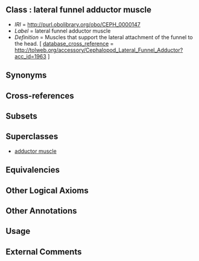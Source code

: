 
## Class : lateral funnel adductor muscle

 * *IRI* = http://purl.obolibrary.org/obo/CEPH_0000147
 * *Label* = lateral funnel adductor muscle
 * *Definition* = Muscles that support the lateral attachment of the funnel to the head.  [ [database_cross_reference](../../ef/oboInOwl#hasDbXref.md) = http://tolweb.org/accessory/Cephalopod_Lateral_Funnel_Adductor?acc_id=1963 ]

## Synonyms


## Cross-references


## Subsets


## Superclasses

 * [adductor muscle](../../UBERON/52/UBERON_0000952.md)

## Equivalencies


## Other Logical Axioms


## Other Annotations


## Usage


## External Comments

